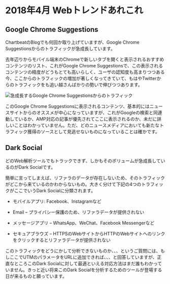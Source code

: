 # 2018年4月 Webトレンドあれこれ

## Google Chrome Suggestions

ChartbeatのBlogでも何回か取り上げていますが、Google Chrome Suggestionsからのトラフィックが急成長しています。

去年辺りからモバイル端末のChromeで新しいタブを開くと表示されるおすすめコンテンツのリスト、これがGoogle Chrome Suggestionsで、この表示されるコンテンツの精度がどうもとても高いらしく、ユーザの認知度も高まりつつある今、ここからのトラフィックの増加が著しくなってきていて、もはやTwitterからのトラフィックをも追い越さんばかりの勢いで伸びつつあります。

![急成長するGoogle Chrome Suggestionsからのトラフィック](http://4ehuia1v75h912e6wht7ul1m.wpengine.netdna-cdn.com/wp-content/uploads/2018/03/top_refs_google-1260x1047.png "chartbeat.comより引用")

このGoogle Chrome Suggestionsに表示されるコンテンツ、基本的にはニュースサイトからのオススメが中心になっていますが、これがGoogleの検索と同連動しているか、AMP対応の記事が優先されてここに表示されるのか、未だに詳しいことはわかっていません。ただ、どのニュースメディアにおいても新たなトラフィック獲得のソースとして見逃せないものになっていることは確かです。

## Dark Social

どのWeb解析ツールでもトラックできず、しかもそのボリュームが急成長しているのがDark Socialです。

簡単に言ってしまえば、リファラのデータが存在しないため、そのトラフィックがどこから来ているのかわからないもの。大きく分けて下記の4つのトラフィックがここでいうDark Socialに分類されます。

* モバイルアプリ: Facebook、Instagramなど

* Email – プライバシー保護のため、リファラデータが提供されない

* メッセージアプリ – WhatsApp、WeChat、Facebook Messengerなど

* セキュアブラウズ – HTTPSのWebサイトからHTTPのWebサイトへのリンクをクリックするとリファラデータが提供されない

このトラフィックをどうにかして分析できないものか、、、というご質問には、もしここでUTMのパラメータをURLに追加できれば、、、と回答していますが、正直なところこのDark Socialに対して最適といえる対応方法はまだ誰もわかっていません。きっと近い将来このDark Socialを分析するためのツールが登場する日が来るものと願っています。
